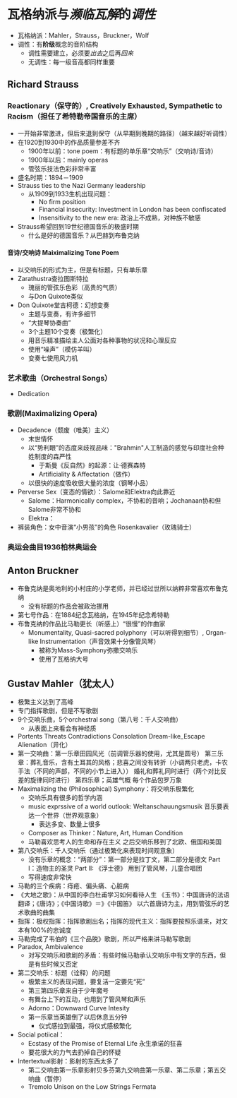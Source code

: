 # 瓦格纳派与*濒临瓦解*的*调性*
+ 瓦格纳派：Mahler，Strauss，Bruckner，Wolf
+ 调性：有**阶级**概念的音阶结构
  + 调性需要建立，必须要*出去*之后再*回来*
  + 无调性：每一级音高都同样重要
## Richard Strauss
### Reactionary（保守的）, Creatively Exhausted, Sympathetic to Racism（担任了希特勒帝国音乐的主席）
+ 一开始非常激进，但后来退到保守（从早期到晚期的路径）（越来越好听调性）
+ 在1920到1930中的作品质量参差不齐
  + 1900年以前：tone poem：有标题的单乐章“交响乐”（交响诗/音诗）
  + 1900年以后：mainly operas
  + 管弦乐技法色彩非常丰富
+ 盛名时期：1894－1909
+ Strauss ties to the Nazi Germany leadership
  + 从1909到1933生机出现问题：
    + No firm position
    + Financial insecurity: Investment in London has been confiscated
    + Insensitivity to the new era: 政治上不成熟，对种族不敏感
+ Strauss希望回到19世纪德国音乐的极盛时期
  + 什么是好的德国音乐？从巴赫到布鲁克纳
#### 音诗/交响诗 Maiximalizing Tone Poem
+ 以交响乐的形式为主，但是有标题，只有单乐章
+ Zarathustra查拉图斯特拉
  + 瑰丽的管弦乐色彩（高贵的气质）
  + 与Don Quixote类似
+ Don Quixote堂吉柯德：幻想变奏
  + 主题与变奏，有许多细节
  + “大提琴协奏曲”
  + 3个主题10个变奏（极繁化）
  + 用音乐精准描绘主人公面对各种事物的状况和心理反应
  + 使用“噪声”（模仿羊叫）
  + 变奏七使用风力机
### 艺术歌曲（Orchestral Songs）
+ Dedication
### 歌剧(Maximalizing Opera)
+ Decadence（颓废（唯美）主义）
  + 末世情怀
  + 以“势利眼”的态度来歧视品味："Brahmin"人工制造的感觉与印度社会种姓制度的森严性
    + 于斯曼《反自然》的起源：让·德赛森特
    + Artificiality & Affectation（做作）
  + 以很快的速度吸收很大量的浓度（钢琴小品）
+ Perverse Sex（变态的情欲）：Salome和Elektra向此靠近
  + Salome：Harmonically complex，不协和的音响；Jochanaan协和但Salome非常不协和
  + Elektra：
+ 裤装角色：女中音演“小男孩”的角色 Rosenkavalier（玫瑰骑士）
### 奥运会曲目1936柏林奥运会
## Anton Bruckner
+ 布鲁克纳是奥地利的小村庄的小学老师，并已经过世所以纳粹非常喜欢布鲁克纳
  + 没有标题的作品会被政治挪用
+ 第七号作品：在1884纪念瓦格纳，在1945年纪念希特勒
+ 布鲁克纳的作品比马勒更长（听感上）“很慢”的作曲家
  + Monumentality, Quasi-sacred polyphony（可以听得到细节）, Organ-like Instrumentation（声音效果十分像管风琴）
    + 被称为Mass-Symphony弥撒交响乐
    + 使用了瓦格纳大号
## Gustav Mahler（犹太人）
+ 极繁主义达到了高峰
+ 专门指挥歌剧，但是不写歌剧
+ 9个交响乐曲，5个orchestral song（第八号：千人交响曲）
  + 从表面上来看会有神经质
+ Portents Threats Contradictions Consolation Dream-like_Escape Alienation（异化）
+ 第一交响曲：第一乐章田园风光（前调管乐器的使用，尤其是圆号）
  第三乐章：葬礼音乐，含有土耳其的风格；悲喜之间没有转折（小调两只老虎，卡农手法（不同的声部，不同的小节上进入））
    婚礼和葬礼同时进行（两个对比反差的旋律同时进行）
  第四乐章；英雄气概
  每个作品包罗万象
+ Maximalizing the (Philosophical) Symphony：将交响乐极繁化
  + 交响乐具有很多的哲学内涵
  + music exprssive of a world outlook: Weltanschauungsmusik 音乐要表达一个世界（世界观意象）
    + 表达多变、数量上很多
  + Composer as Thinker：Nature, Art, Human Condition
  + 马勒喜欢思考人的生命和存在主义
    之后交响乐移到了北欧、俄国和美国
+ 第八交响乐：千人交响乐（通过极繁化来表现时间观意象）
  + 没有乐章的概念：“两部分”：第一部分是拉丁文，第二部分是德文
      Part I：造物主的圣灵 Part II: 《浮士德》
    用到了管风琴，儿童合唱团
  + 写得速度非常快
+ 马勒的三个疾病：痔疮、偏头痛、心脏病
+ 《大地之歌》：从中国的李白杜甫学习如何看待人生
  《玉书》：中国唐诗的法语翻译；《唐诗》；《中国诗歌》＝》《中国笛》
  以六首唐诗为主，用到管弦乐的艺术歌曲的曲集
+ 指挥：极权指挥：指挥歌剧出名；指挥的现代主义：指挥要按照乐谱来，对文本有100%的忠诚度
+ 马勒完成了韦伯的《三个品脱》歌剧，所以严格来讲马勒写歌剧
+ Paradox, Ambivalence
  + 对写交响乐和歌剧的矛盾：有些时候马勒承认交响乐中有文字的东西，但是有些时候又否定
+ 第二交响乐：标题（诠释）的问题
  + 极繁主义的表现问题，要复活一定要先“死”
  + 第三第四乐章来自于少年魔号
  + 有舞台上下的互动，也用到了管风琴和声乐
  + Adorno：Downward Curve Intesity
  + 第一乐章当英雄倒了以后休息五分钟
    + 仪式感拉到最强，将仪式感极繁化
+ Social potiical：
  + Ecstasy of the Promise of Eternal Life 永生承诺的狂喜
  + 要花很大的力气去扔掉自己的怀疑
+ Intertextual影射：影射的东西太多了
  + 第二交响曲第一乐章影射贝多芬第九交响曲第一乐章、第二乐章；第五交响曲（暂停）
  + Tremolo Unison on the Low Strings Fermata
